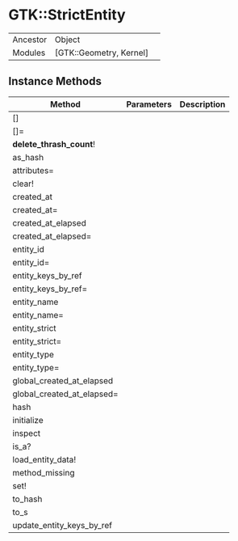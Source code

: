 # GTK::StrictEntity
|  |  |  |
| --- | --- | --- |
| Ancestor | Object |
| Modules | [GTK::Geometry, Kernel] |


## Instance Methods

| Method | Parameters | Description |
| --- | --- | --- |
| [] |  |  |
| []= |  |  |
| __delete_thrash_count__! |  |  |
| as_hash |  |  |
| attributes= |  |  |
| clear! |  |  |
| created_at |  |  |
| created_at= |  |  |
| created_at_elapsed |  |  |
| created_at_elapsed= |  |  |
| entity_id |  |  |
| entity_id= |  |  |
| entity_keys_by_ref |  |  |
| entity_keys_by_ref= |  |  |
| entity_name |  |  |
| entity_name= |  |  |
| entity_strict |  |  |
| entity_strict= |  |  |
| entity_type |  |  |
| entity_type= |  |  |
| global_created_at_elapsed |  |  |
| global_created_at_elapsed= |  |  |
| hash |  |  |
| initialize |  |  |
| inspect |  |  |
| is_a? |  |  |
| load_entity_data! |  |  |
| method_missing |  |  |
| set! |  |  |
| to_hash |  |  |
| to_s |  |  |
| update_entity_keys_by_ref |  |  |
